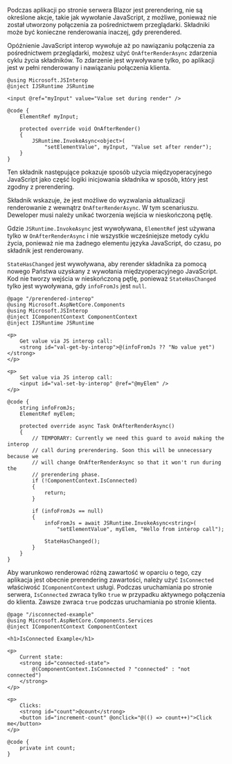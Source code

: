 Podczas aplikacji po stronie serwera Blazor jest prerendering, nie są określone akcje, takie jak wywołanie JavaScript, z możliwe, ponieważ nie został utworzony połączenia za pośrednictwem przeglądarki. Składniki może być konieczne renderowania inaczej, gdy prerendered.

Opóźnienie JavaScript interop wywołuje aż po nawiązaniu połączenia za pośrednictwem przeglądarki, możesz użyć `OnAfterRenderAsync` zdarzenia cyklu życia składników. To zdarzenie jest wywoływane tylko, po aplikacji jest w pełni renderowany i nawiązaniu połączenia klienta.

```cshtml
@using Microsoft.JSInterop
@inject IJSRuntime JSRuntime

<input @ref="myInput" value="Value set during render" />

@code {
    ElementRef myInput;

    protected override void OnAfterRender()
    {
        JSRuntime.InvokeAsync<object>(
            "setElementValue", myInput, "Value set after render");
    }
}
```

Ten składnik następujące pokazuje sposób użycia międzyoperacyjnego JavaScript jako część logiki inicjowania składnika w sposób, który jest zgodny z prerendering.

Składnik wskazuje, że jest możliwe do wyzwalania aktualizacji renderowanie z wewnątrz `OnAfterRenderAsync`. W tym scenariuszu. Deweloper musi należy unikać tworzenia wejścia w nieskończoną pętlę.

Gdzie `JSRuntime.InvokeAsync` jest wywoływana, `ElementRef` jest używana tylko w `OnAfterRenderAsync` i nie wszystkie wcześniejsze metody cyklu życia, ponieważ nie ma żadnego elementu języka JavaScript, do czasu, po składnik jest renderowany.

`StateHasChanged` jest wywoływana, aby rerender składnika za pomocą nowego Państwa uzyskany z wywołania międzyoperacyjnego JavaScript. Kod nie tworzy wejścia w nieskończoną pętlę, ponieważ `StateHasChanged` tylko jest wywoływana, gdy `infoFromJs` jest `null`.

```cshtml
@page "/prerendered-interop"
@using Microsoft.AspNetCore.Components
@using Microsoft.JSInterop
@inject IComponentContext ComponentContext
@inject IJSRuntime JSRuntime

<p>
    Get value via JS interop call:
    <strong id="val-get-by-interop">@(infoFromJs ?? "No value yet")</strong>
</p>

<p>
    Set value via JS interop call:
    <input id="val-set-by-interop" @ref="@myElem" />
</p>

@code {
    string infoFromJs;
    ElementRef myElem;

    protected override async Task OnAfterRenderAsync()
    {
        // TEMPORARY: Currently we need this guard to avoid making the interop
        // call during prerendering. Soon this will be unnecessary because we
        // will change OnAfterRenderAsync so that it won't run during the
        // prerendering phase.
        if (!ComponentContext.IsConnected)
        {
            return;
        }

        if (infoFromJs == null)
        {
            infoFromJs = await JSRuntime.InvokeAsync<string>(
                "setElementValue", myElem, "Hello from interop call");

            StateHasChanged();
        }
    }
}
```

Aby warunkowo renderować różną zawartość w oparciu o tego, czy aplikacja jest obecnie prerendering zawartości, należy użyć `IsConnected` właściwość `IComponentContext` usługi. Podczas uruchamiania po stronie serwera, `IsConnected` zwraca tylko `true` w przypadku aktywnego połączenia do klienta. Zawsze zwraca `true` podczas uruchamiania po stronie klienta.

```cshtml
@page "/isconnected-example"
@using Microsoft.AspNetCore.Components.Services
@inject IComponentContext ComponentContext

<h1>IsConnected Example</h1>

<p>
    Current state:
    <strong id="connected-state">
        @(ComponentContext.IsConnected ? "connected" : "not connected")
    </strong>
</p>

<p>
    Clicks:
    <strong id="count">@count</strong>
    <button id="increment-count" @onclick="@(() => count++)">Click me</button>
</p>

@code {
    private int count;
}
```
